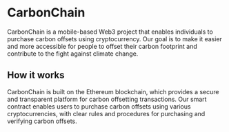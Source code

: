 # CarbonChain

CarbonChain is a mobile-based Web3 project that enables individuals to purchase carbon offsets using cryptocurrency. Our goal is to make it easier and more accessible for people to offset their carbon footprint and contribute to the fight against climate change.

## How it works

CarbonChain is built on the Ethereum blockchain, which provides a secure and transparent platform for carbon offsetting transactions. Our smart contract enables users to purchase carbon offsets using various cryptocurrencies, with clear rules and procedures for purchasing and verifying carbon offsets.
